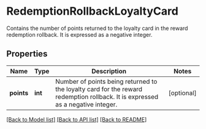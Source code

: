 # RedemptionRollbackLoyaltyCard

Contains the number of points returned to the loyalty card in the reward redemption rollback. It is expressed as a negative integer.

## Properties
Name | Type | Description | Notes
------------ | ------------- | ------------- | -------------
**points** | **int** | Number of points being returned to the loyalty card for the reward redemption rollback. It is expressed as a negative integer. | [optional] 

[[Back to Model list]](../README.md#documentation-for-models) [[Back to API list]](../README.md#documentation-for-api-endpoints) [[Back to README]](../README.md)


